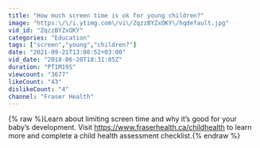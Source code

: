 ```yaml
---
title: "How much screen time is ok for young children?"
image: "https:\/\/i.ytimg.com\/vi\/ZqzzBYZxOKY\/hqdefault.jpg"
vid_id: "ZqzzBYZxOKY"
categories: "Education"
tags: ["screen","young","children?"]
date: "2021-09-21T13:08:52+03:00"
vid_date: "2018-06-20T18:31:05Z"
duration: "PT1M19S"
viewcount: "3677"
likeCount: "43"
dislikeCount: "4"
channel: "Fraser Health"
---
```

{% raw %}Learn about limiting screen time and why it’s good for your baby’s development. Visit <a rel="nofollow" target="blank" href="https://www.fraserhealth.ca/childhealth">https://www.fraserhealth.ca/childhealth</a> to learn more and complete a child health assessment checklist.{% endraw %}
